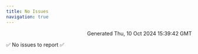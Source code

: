 ```yaml
---
title: No Issues
navigation: true
---
```


<p style="text-align:right;color:#cccs">
Generated Thu, 10 Oct 2024 15:39:42 GMT
</p>
<p>✅ No issues to report ✅</p>



